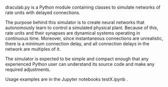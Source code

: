 draculab.py is a Python module containing classes to simulate
networks of rate units with delayed connections.

The purpose behind this simulator is to create neural networks
that autonomously learn to control a simulated physical plant.
Because of this, rate units and their synapses are dynamical
systems operating in continuous time. Moreover, since 
instantaneous connections are unrealistic, there is a minimum
connection delay, and all connection delays in the network are
multiples of it.

The simulator is expected to be simple and compact enough that 
any experienced Python user can understand its source code
and make any required adjustments.

Usage examples are in the Jupyter notebooks testX.ipynb .
